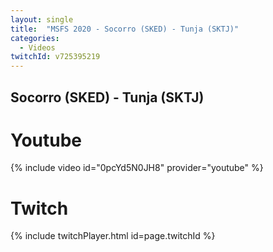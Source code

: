 ```yaml
---
layout: single
title:  "MSFS 2020 - Socorro (SKED) - Tunja (SKTJ)"
categories:
  - Videos
twitchId: v725395219
---
```


## Socorro (SKED) - Tunja (SKTJ)

# Youtube
{% include video id="0pcYd5N0JH8" provider="youtube" %}

# Twitch
{% include twitchPlayer.html id=page.twitchId %}
